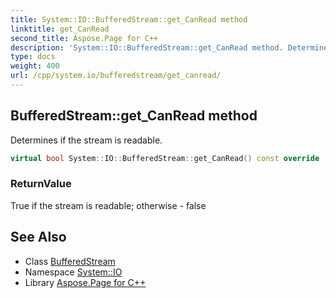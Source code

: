 ```yaml
---
title: System::IO::BufferedStream::get_CanRead method
linktitle: get_CanRead
second_title: Aspose.Page for C++
description: 'System::IO::BufferedStream::get_CanRead method. Determines if the stream is readable in C++.'
type: docs
weight: 400
url: /cpp/system.io/bufferedstream/get_canread/
---
```

## BufferedStream::get_CanRead method


Determines if the stream is readable.

```cpp
virtual bool System::IO::BufferedStream::get_CanRead() const override
```


### ReturnValue

True if the stream is readable; otherwise - false

## See Also

* Class [BufferedStream](../)
* Namespace [System::IO](../../)
* Library [Aspose.Page for C++](../../../)
